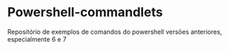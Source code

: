# Powershell-commandlets
 Repositório de exemplos de comandos do powershell versões anteriores, especialmente 6 e  7 
